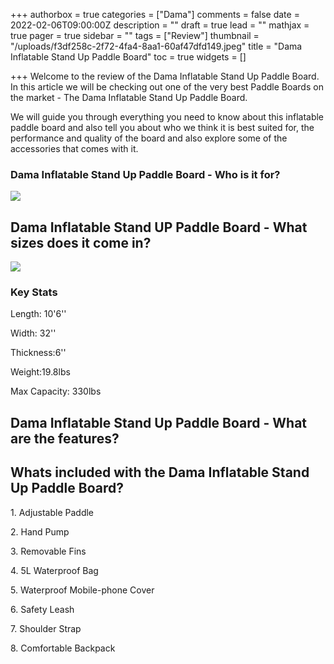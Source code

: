 +++
authorbox = true
categories = ["Dama"]
comments = false
date = 2022-02-06T09:00:00Z
description = ""
draft = true
lead = ""
mathjax = true
pager = true
sidebar = ""
tags = ["Review"]
thumbnail = "/uploads/f3df258c-2f72-4fa4-8aa1-60af47dfd149.jpeg"
title = "Dama Inflatable Stand Up Paddle Board"
toc = true
widgets = []

+++
Welcome to the review of the Dama Inflatable Stand Up Paddle Board.  In this article we will be checking out one of the very best Paddle Boards on the market - The Dama Inflatable Stand Up Paddle Board.

We will guide you through everything you need to know about this inflatable paddle board and also tell you about who we think it is best suited for, the performance and quality of the board and also explore some of the accessories that comes with it.

### Dama Inflatable Stand Up Paddle Board - Who is it for?

![](/uploads/86512058-7cc0-4615-a079-4d5258fe7858.jpeg)

## Dama Inflatable Stand UP Paddle Board - What sizes does it come in?

![](/uploads/696d1210-518b-4805-b1ad-7ecebbaf38fd.jpeg)

### Key Stats

Length: 10'6''

Width: 32''

Thickness:6''

Weight:19.8lbs

Max Capacity: 330lbs

## Dama Inflatable Stand Up Paddle Board - What are the features?

## Whats included with the Dama Inflatable Stand Up Paddle Board?

1\. Adjustable Paddle

2\. Hand Pump

3\. Removable Fins

4\. 5L Waterproof Bag

5\. Waterproof Mobile-phone Cover

6\. Safety Leash

7\. Shoulder Strap

8\. Comfortable Backpack